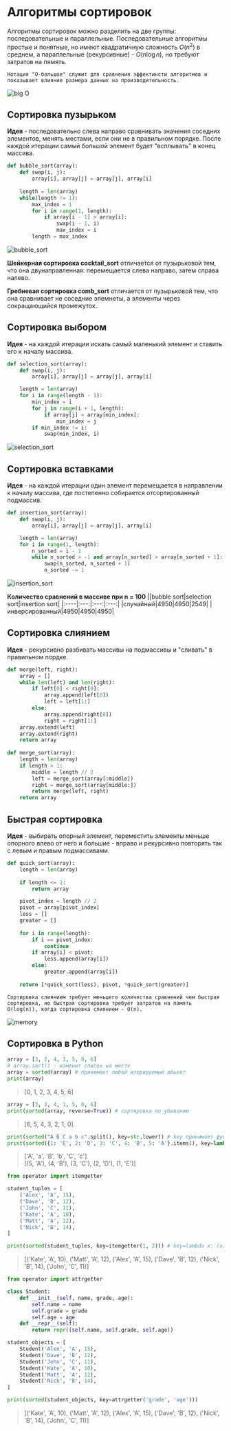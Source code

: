 # Aлгоритмы сортировок

Aлгоритмы сортировок можно разделить на две группы: последовательные и параллельные. Последовательные алгоритмы простые и понятные, но имеют квадратичную сложность $O(n^2)$ в среднем, а параллельные (рекурсивные) -  $O(n \log{n})$, но требуют затратов на пямять.

`Нотация "O-большое" служит для сравнения эффектинсти алгоритмов и показывает влияние размера данных на производительность.`

<img src="images/big_O.png" alt="big O" title="Big O notation" />


## Сортировка пузырьком

**Идея** - последовательно слева направо сравнивать значения соседних элементов, менять местами, если они не в правильном порядке. После каждой итерации самый большой элемент будет "всплывать" в конец массива.

```Python
def bubble_sort(array):
    def swap(i, j):
        array[i], array[j] = array[j], array[i]
        
    length = len(array)
    while(length != 1):
        max_index = 1
        for i in range(1, length):
            if array[i - 1] > array[i]:
                swap(i - 1, i)
                max_index = i
        length = max_index

```

<img src="images/bubble_sort.gif" alt="bubble_sort" title="Bubble sort" />

**Шейкерная сортировка cocktail_sort** отличается от пузырьковой тем, что она двунаправленная: перемещается слева направо, затем справа налево.

**Гребневая сортировка comb_sort** отличается от пузырьковой тем, что она сравнивает не соседние элемнеты, а элементы через сокращающийся промежуток.


## Сортировка выбором

**Идея** - на каждой итерации искать самый маленький элемент и ставить его к началу массива.

```Python
def selection_sort(array):
    def swap(i, j):
        array[i], array[j] = array[j], array[i]

    length = len(array)
    for i in range(length - 1):
        min_index = i
        for j in range(i + 1, length):
            if array[j] < array[min_index]:
                min_index = j
        if min_index != i:
            swap(min_index, i)

```

<img src="images/selection_sort.gif" alt="selection_sort" title="Selection sort" />


## Сортировка вставками

**Идея** - на каждой итерации один элемент перемещается в направлении к началу массива, где постепенно собирается отсортированный подмассив.

```Python
def insertion_sort(array):
    def swap(i, j):
        array[i], array[j] = array[j], array[i]

    length = len(array)
    for i in range(1, length):
        n_sorted = i - 1
        while n_sorted > -1 and array[n_sorted] > array[n_sorted + 1]:
            swap(n_sorted, n_sorted + 1)
            n_sorted -= 1

```

<img src="images/insertion_sort.gif" alt="insertion_sort" title="Insertion sort" />


**Количество сравнений в массиве при n = 100**
||bubble sort|selection sort|insertion sort|
|:----|:---:|:---:|:---:|
|случайный|4950|4950|2549|
|инверсированный|4950|4950|4950|


## Сортировка слиянием

**Идея** - рекурсивно разбивать массивы на подмассивы и "сливать" в правильном пордке.

```Python
def merge(left, right):
    array = []
    while len(left) and len(right):
        if left[0] < right[0]:
            array.append(left[0])
            left = left[1:]
        else:
            array.append(right[0])
            right = right[1:]
    array.extend(left)
    array.extend(right)
    return array
    
def merge_sort(array):
    length = len(array)
    if length > 1:
        middle = length // 2
        left = merge_sort(array[:middle])
        right = merge_sort(array[middle:])
        return merge(left, right)
    return array

```


## Быстрая сортировка

**Идея** - выбирать опорный элемент, переместить элементы меньше опорного влево от него и большие - вправо и рекурсивно повторять так с левым и правым подмассивами.

```Python
def quick_sort(array):
    length = len(array)
    
    if length <= 1:
        return array

    pivot_index = length // 2
    pivot = array[pivot_index]
    less = []
    greater = []
    
    for i in range(length):
        if i == pivot_index:
            continue
        if array[i] < pivot:
            less.append(array[i])
        else:
            greater.append(array[i])
    
    return [*quick_sort(less), pivot, *quick_sort(greater)]

```

`Сортировка слиянием требует меньшего количества сравнений чем быстрая сортировка, но быстрая сортировка требует затратов на память O(log(n)), когда сортировка слиянием - O(n).`

<img src="images/memory.png" alt="memory" title="Memory" />


## Сортировка в Python

```Python
array = [3, 2, 4, 1, 5, 0, 6]
# array.sort() - изменит список на месте
array = sorted(array) # принимает любой итерируемый обьект
print(array)
```
> [0, 1, 2, 3, 4, 5, 6]

```Python
array = [3, 2, 4, 1, 5, 0, 6]
print(sorted(array, reverse=True)) # сортировка по убыванию
```
> [6, 5, 4, 3, 2, 1, 0]

```Python
print(sorted("A B C a b c".split(), key=str.lower)) # key принимает функцию, которая применяется к каждому элементу
print(sorted({1: 'E', 2: 'D', 3: 'C', 4: 'B', 5: 'A'}.items(), key=lambda x: x[1]))
```
> ['A', 'a', 'B', 'b', 'C', 'c'] \
> [(5, 'A'), (4, 'B'), (3, 'C'), (2, 'D'), (1, 'E')]

```Python
from operator import itemgetter

student_tuples = [
    ('Alex', 'A', 15),
    ('Dave', 'B', 12),
    ('John', 'C', 11),
    ('Kate', 'A', 10),
    ('Matt', 'A', 12),
    ('Nick', 'B', 14),
]

print(sorted(student_tuples, key=itemgetter(1, 2))) # key=lambda x: (x[1], x[2])
```
> [('Kate', 'A', 10), ('Matt', 'A', 12), ('Alex', 'A', 15), ('Dave', 'B', 12), ('Nick', 'B', 14), ('John', 'C', 11)]

```Python
from operator import attrgetter

class Student:
    def __init__(self, name, grade, age):
        self.name = name
        self.grade = grade
        self.age = age
    def __repr__(self):
        return repr((self.name, self.grade, self.age))

student_objects = [
    Student('Alex', 'A', 15),
    Student('Dave', 'B', 12),
    Student('John', 'C', 11),
    Student('Kate', 'A', 10),
    Student('Matt', 'A', 12),
    Student('Nick', 'B', 14),
]

print(sorted(student_objects, key=attrgetter('grade', 'age')))
```
> [('Kate', 'A', 10), ('Matt', 'A', 12), ('Alex', 'A', 15), ('Dave', 'B', 12), ('Nick', 'B', 14), ('John', 'C', 11)]
